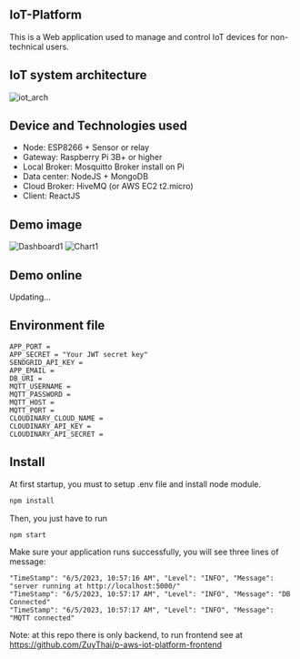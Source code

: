 ﻿## IoT-Platform
This is a Web application used to manage and control IoT devices for non-technical users.
## IoT system architecture
![iot_arch](https://github.com/ZuyThai/Backend-IoT-Platform/assets/114822142/a215d0b7-ef2b-4ffa-96c0-1bc2cd51e314)
## Device and Technologies used 
- Node: ESP8266 + Sensor or relay
- Gateway: Raspberry Pi 3B+ or higher
- Local Broker: Mosquitto Broker install on Pi
- Data center: NodeJS + MongoDB
- Cloud Broker: HiveMQ (or AWS EC2 t2.micro)
- Client: ReactJS
## Demo image
![Dashboard1](https://github.com/ZuyThai/Backend-IoT-Platform/assets/114822142/ef32d98c-b78a-43fd-9468-27e35797a911)
![Chart1](https://github.com/ZuyThai/Backend-IoT-Platform/assets/114822142/ff6510b0-150d-4077-ae53-e02c0176fe69)
## Demo online
Updating...
## Environment file
```Node
APP_PORT = 
APP_SECRET = "Your JWT secret key"
SENDGRID_API_KEY = 
APP_EMAIL = 
DB_URI = 
MQTT_USERNAME = 
MQTT_PASSWORD = 
MQTT_HOST = 
MQTT_PORT =  
CLOUDINARY_CLOUD_NAME = 
CLOUDINARY_API_KEY = 
CLOUDINARY_API_SECRET =
```
## Install
At first startup, you must to setup .env file and install node module.
```bash
npm install
```
Then, you just have to run
```bash
npm start
```
Make sure your application runs successfully, you will see three lines of message:
```
"TimeStamp": "6/5/2023, 10:57:16 AM", "Level": "INFO", "Message": "server running at http://localhost:5000/"
"TimeStamp": "6/5/2023, 10:57:17 AM", "Level": "INFO", "Message": "DB Connected"
"TimeStamp": "6/5/2023, 10:57:17 AM", "Level": "INFO", "Message": "MQTT connected"
```
Note: at this repo there is only backend, to run frontend see at https://github.com/ZuyThai/p-aws-iot-platform-frontend